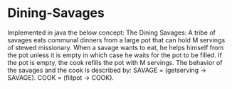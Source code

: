 # Dining-Savages
Implemented in java the below concept: 
The Dining Savages: A tribe of savages eats communal dinners from a large pot that can hold M servings of stewed missionary. When a savage wants to eat, he helps himself from the pot unless it is empty in which case he waits for the pot to be filled. If the pot is empty, the cook refills the pot with M servings. The behavior of the savages and the cook is described by:
           SAVAGE = (getserving -> SAVAGE).
           COOK   = (fillpot -> COOK).
           
